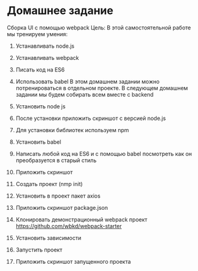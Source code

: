 # Домашнее задание
Сборка UI с помощью webpack
Цель: В этой самостоятельной работе мы тренируем умения:
1. Устанавливать node.js
2. Устанавливать webpack
3. Писать код на ES6
4. Использовать babel
В этом домашнем задании можно потренироваться в отдельном проекте. В следующем домашнем задании мы будем собирать всем вместе с backend

1. Установить node js
2. После установки приложить скриншот с версией node.js
3. Для установки библиотек используем npm
4. Установить babel
5. Написать любой код на ES6 и с помощью babel посмотреть как он преобразуется в старый стиль
6. Приложить скриншот
7. Создать проект (nmp init)
8. Установить в проект пакет axios
9. Приложить скриншот package.json
10. Клонировать демонстрационный webpack проект https://github.com/wbkd/webpack-starter
11. Установить зависимости
12. Запустить проект
13. Приложить скриншот запущенного проекта

